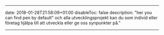 ---

date: 2018-01-28T21:58:09+01:00
disableToc: false
description: "her you can find pen by default” och alla utvecklingsprojekt kan du som individ eller företag hjälpa till att utveckla eller ge oss synpunkter på."

---